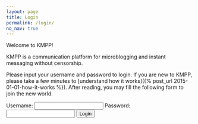 ```yaml
---
layout: page
title: Login
permalink: /login/
no_nav: true
---
```


Welcome to KMPP!

KMPP is a communication platform for microblogging and instant messaging
without censorship. 

Please input your username and password to login. If you are new to KMPP,
please take a few minutes to [understand how it works]({% post_url 2015-01-01-how-it-works %}).
After reading, you may fill the following form to join the new world.

<form>
    Username: <input name="username" type="text" />
    Password: <input name="password" type="password" />
    <button type="button" name="login">Login</button>
</form>
